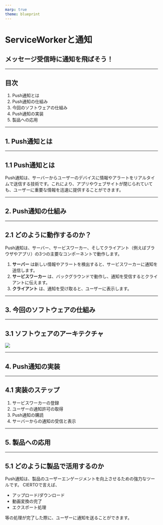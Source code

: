 ```yaml
---
marp: true
theme: blueprint
---
```


<!-- _class: title -->

# ServiceWorkerと通知<!-- omit in toc -->

## メッセージ受信時に通知を飛ばそう！<!-- omit in toc -->

---

## 目次 <!-- omit in toc -->

1. Push通知とは
2. Push通知の仕組み
3. 今回のソフトウェアの仕組み
4. Push通知の実装
5. 製品への応用

---

<!-- _class: section_title -->

## 1. Push通知とは

---

## 1.1 Push通知とは <!-- omit in toc -->

Push通知は、サーバーからユーザーのデバイスに情報やアラートをリアルタイムで送信する技術です。これにより、アプリやウェブサイトが閉じられていても、ユーザーに重要な情報を迅速に提供することができます。

---

<!-- _class: section_title -->

## 2. Push通知の仕組み

---

## 2.1 どのように動作するのか？ <!-- omit in toc -->

Push通知は、サーバー、サービスワーカー、そしてクライアント（例えばブラウザやアプリ）の3つの主要なコンポーネントで動作します。

1. **サーバー** は新しい情報やアラートを検出すると、サービスワーカーに通知を送信します。
2. **サービスワーカー** は、バックグラウンドで動作し、通知を受信するとクライアントに伝えます。
3. **クライアント** は、通知を受け取ると、ユーザーに表示します。

---

<!-- _class: section_title -->

## 3. 今回のソフトウェアの仕組み

---

## 3.1 ソフトウェアのアーキテクチャ <!-- omit in toc -->

[![](https://mermaid.ink/img/pako:eNqNUU1PwyAY_iuEXduY2HgQE5NS6sFED1bjod2BtW_XphQaoE6z7L_LCmaN8SAH8vA-HzyBI65VA5jgveZTh15ZJZFbaflmQG9RHN8jWlKtDu549QK8tluvoAuXlQXoj76Gd6UHZ1hzrHwGYx8LRHk9gGwCyRYyL5-U3CtGw9TvZt75HpnoQVo_XBIvMPPQBf7pPPcBfZGzC8xXTg9rwY1h0KIGWj4Li9peCLK5SW8jY7UagGySJAk4PvSN7cj19Hn3y22WO4P5IU3_Y15FIBplPw3W0YhFech2YxzhEfTI-8b91vEsq7DtYIQKEweDv8KVPDkpn60qvmSNidUzRHieGm6B9dy90ohJy4WB0zd8UJwJ?type=png)](https://mermaid.live/edit#pako:eNqNUU1PwyAY_iuEXduY2HgQE5NS6sFED1bjod2BtW_XphQaoE6z7L_LCmaN8SAH8vA-HzyBI65VA5jgveZTh15ZJZFbaflmQG9RHN8jWlKtDu549QK8tluvoAuXlQXoj76Gd6UHZ1hzrHwGYx8LRHk9gGwCyRYyL5-U3CtGw9TvZt75HpnoQVo_XBIvMPPQBf7pPPcBfZGzC8xXTg9rwY1h0KIGWj4Li9peCLK5SW8jY7UagGySJAk4PvSN7cj19Hn3y22WO4P5IU3_Y15FIBplPw3W0YhFech2YxzhEfTI-8b91vEsq7DtYIQKEweDv8KVPDkpn60qvmSNidUzRHieGm6B9dy90ohJy4WB0zd8UJwJ)

---

<!-- _class: section_title -->

## 4. Push通知の実装

---

## 4.1 実装のステップ <!-- omit in toc -->

1. サービスワーカーの登録
2. ユーザーの通知許可の取得
3. Push通知の購読
4. サーバーからの通知の受信と表示

---

<!-- _class: section_title -->

## 5. 製品への応用

---

## 5.1 どのように製品で活用するのか <!-- omit in toc -->

Push通知は、製品のユーザーエンゲージメントを向上させるための強力なツールです。
CIERTOで言えば、

- アップロード/ダウンロード
- 動画変換の完了
- エクスポート処理

等の処理が完了した際に、ユーザーに通知を送ることができます。
